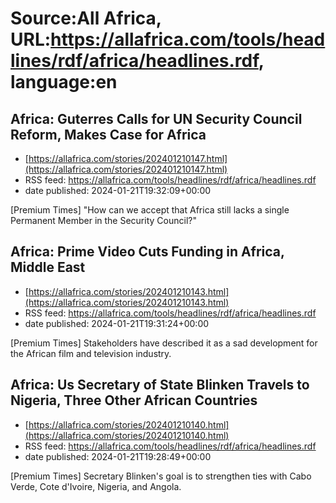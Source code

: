 # Source:All Africa, URL:https://allafrica.com/tools/headlines/rdf/africa/headlines.rdf, language:en

## Africa: Guterres Calls for UN Security Council Reform, Makes Case for Africa
 - [https://allafrica.com/stories/202401210147.html](https://allafrica.com/stories/202401210147.html)
 - RSS feed: https://allafrica.com/tools/headlines/rdf/africa/headlines.rdf
 - date published: 2024-01-21T19:32:09+00:00

[Premium Times] "How can we accept that Africa still lacks a single Permanent Member in the Security Council?"

## Africa: Prime Video Cuts Funding in Africa, Middle East
 - [https://allafrica.com/stories/202401210143.html](https://allafrica.com/stories/202401210143.html)
 - RSS feed: https://allafrica.com/tools/headlines/rdf/africa/headlines.rdf
 - date published: 2024-01-21T19:31:24+00:00

[Premium Times] Stakeholders have described it as a sad development for the African film and television industry.

## Africa: Us Secretary of State Blinken Travels to Nigeria, Three Other African Countries
 - [https://allafrica.com/stories/202401210140.html](https://allafrica.com/stories/202401210140.html)
 - RSS feed: https://allafrica.com/tools/headlines/rdf/africa/headlines.rdf
 - date published: 2024-01-21T19:28:49+00:00

[Premium Times] Secretary Blinken's goal is to strengthen ties with Cabo Verde, Cote d'Ivoire, Nigeria, and Angola.

